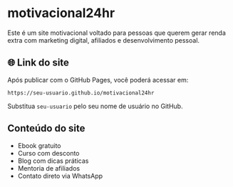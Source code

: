 # motivacional24hr

Este é um site motivacional voltado para pessoas que querem gerar renda extra com marketing digital, afiliados e desenvolvimento pessoal.

## 🌐 Link do site

Após publicar com o GitHub Pages, você poderá acessar em:

```
https://seu-usuario.github.io/motivacional24hr
```

Substitua `seu-usuario` pelo seu nome de usuário no GitHub.

## Conteúdo do site

- Ebook gratuito
- Curso com desconto
- Blog com dicas práticas
- Mentoria de afiliados
- Contato direto via WhatsApp

